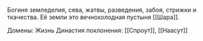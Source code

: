 Богиня земледелия, сева, жатвы, разведения, забоя, стрижки и ткачества. Её земли это вечнохолодная пустыня [[Шара]].

Домены: Жизнь
Династия поклонения: [[Спроут]], [[Наасут]]
